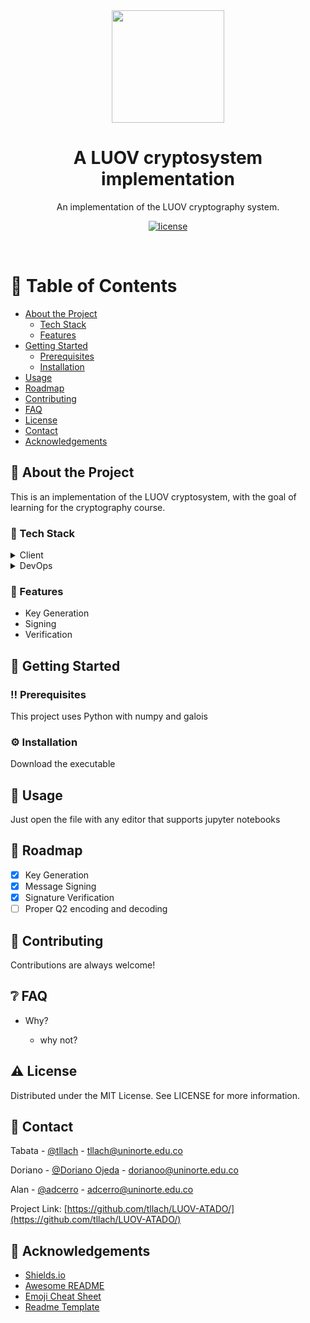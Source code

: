 <div align="center">

  <img src="https://media1.giphy.com/media/v1.Y2lkPTc5MGI3NjExZG02cHYycmVlczJxY215MG1ocTVzMXYzOHVsdG1ldDdxbjB5czFtYyZlcD12MV9pbnRlcm5hbF9naWZfYnlfaWQmY3Q9Zw/fo4SEMvL8vdd2v2ffp/giphy.webp" width="180">
  <!--- via GIPHY -->
  <h1>A LUOV cryptosystem implementation</h1>
  
  <p>
    An implementation of the LUOV cryptography system.
  </p>
  
  
<!-- Badges -->
<p>
  <a href="https://github.com/tllach/LUOV-ATADO/blob/main/LICENSE">
    <img src="https://img.shields.io/github/license/tllach/LUOV-ATADO?style=flat" alt="license" />
  </a>
</p>
</div>

<br />

<!-- Table of Contents -->
# :notebook_with_decorative_cover: Table of Contents

- [About the Project](#star2-about-the-project)
  * [Tech Stack](#space_invader-tech-stack)
  * [Features](#dart-features)
- [Getting Started](#toolbox-getting-started)
  * [Prerequisites](#bangbang-prerequisites)
  * [Installation](#gear-installation)
- [Usage](#eyes-usage)
- [Roadmap](#compass-roadmap)
- [Contributing](#wave-contributing)
- [FAQ](#grey_question-faq)
- [License](#warning-license)
- [Contact](#handshake-contact)
- [Acknowledgements](#gem-acknowledgements)

  

<!-- About the Project -->
## :star2: About the Project
This is an implementation of the LUOV cryptosystem, with the goal of learning for the cryptography course.

<!-- TechStack -->
### :space_invader: Tech Stack

<details>
  <summary>Client</summary>
  <ul>
    <li><a href="https://www.python.org/">Python</a></li>
  </ul>
</details>
  
<details>
<summary>DevOps</summary>
  <ul>
    <li><a href="https://www.python.org/">Python</a></li>
  </ul>
</details>

<!-- Features -->
### :dart: Features

- Key Generation
- Signing
- Verification

<!-- Getting Started -->
## 	:toolbox: Getting Started

<!-- Prerequisites -->
### :bangbang: Prerequisites

This project uses Python with numpy and galois

<!-- Installation -->
### :gear: Installation

Download the executable

<!-- Usage -->
## :eyes: Usage

Just open the file with any editor that supports jupyter notebooks

<!-- Roadmap -->
## :compass: Roadmap

* [x] Key Generation
* [x] Message Signing
* [x] Signature Verification
* [ ] Proper Q2 encoding and decoding

<!-- Contributing -->
## :wave: Contributing

Contributions are always welcome!

<!-- FAQ -->
## :grey_question: FAQ

- Why?
  
  + why not?

<!-- License -->
## :warning: License

Distributed under the MIT License. See LICENSE for more information.


<!-- Contact -->
## :handshake: Contact

Tabata - [@tllach](https://github.com/tllach) - tllach@uninorte.edu.co

Doriano - [@Doriano Ojeda](https://github.com/DorianoOjeda) - dorianoo@uninorte.edu.co

Alan - [@adcerro](https://github.com/adcerro) - adcerro@uninorte.edu.co

Project Link: [https://github.com/tllach/LUOV-ATADO/](https://github.com/tllach/LUOV-ATADO/)


<!-- Acknowledgments -->
## :gem: Acknowledgements

 - [Shields.io](https://shields.io/)
 - [Awesome README](https://github.com/matiassingers/awesome-readme)
 - [Emoji Cheat Sheet](https://github.com/ikatyang/emoji-cheat-sheet/blob/master/README.md#travel--places)
 - [Readme Template](https://github.com/othneildrew/Best-README-Template)
